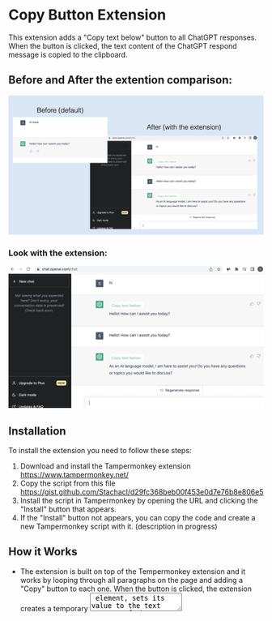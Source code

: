 # Copy Button Extension

This extension adds a "Copy text below" button to all ChatGPT responses. When the button is clicked, the text content of the ChatGPT respond message is copied to the clipboard.

## Before and After the extention comparison: 

<img src="https://raw.githubusercontent.com/Stachacl/copy-btn/main/before-after.png" >

### Look with the extension: 

<img src="https://raw.githubusercontent.com/Stachacl/copy-btn/main/After-%20Screen%20Shot%20.png" >

## Installation

To install the extension you need to follow these steps:

1. Download and install the Tampermonkey extension https://www.tampermonkey.net/
2. Copy the script from this file https://gist.github.com/Stachacl/d29fc368beb00f453e0d7e76b8e806e5
3. Install the script in Tampermonkey by opening the URL and clicking the "Install" button that appears.
4. If the "Install" button not appears, you can copy the code and create a new Tampermonkey script with it. (description in progress)

## How it Works
- The extension is built on top of the Tempermonkey extension and it works by looping through all paragraphs on the page and adding a "Copy" button to each one. When the button is clicked, the extension creates a temporary <textarea> element, sets its value to the text content of the paragraph, selects the text in the <textarea>, and executes the "copy" command to copy the text to the clipboard. Finally, the temporary <textarea> element is removed from the page.
- The function checks if the element doesn't already have a button element, and if not, creates a new button.
- The interval function ensures that the copy button is added to all ChatGPT response messages in the document, even if new messages are added dynamically.

## Working on improvements
- Hide the button if not needed
- Select all the paragraphs in the response message
- Notification "Copied to clipboard!"
- Your suggestions...


## Contributing
If you would like to contribute to this project, please fork the repository and submit a pull request.
https://docs.github.com/en/get-started/quickstart/contributing-to-projects
